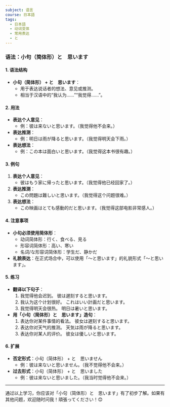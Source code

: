 ```yaml
---
subject: 语言
course: 日本語
tags:
  - 日本語
  - 动词变体
  - 常用表达
  - と
---
```


### 语法：小句（简体形）と　思います

#### 1. **语法结构**
   - **小句（简体形） + と　思います**：
     - 用于表达说话者的想法、意见或推测。
     - 相当于汉语中的“我认为……”“我觉得……”。

#### 2. **用法**
   - **表达个人意见**：
     - 例：彼は来ないと思います。（我觉得他不会来。）
   - **表达推测**：
     - 例：明日は雨が降ると思います。（我觉得明天会下雨。）
   - **表达想法**：
     - 例：この本は面白いと思います。（我觉得这本书很有趣。）

#### 3. **例句**
   1. **表达个人意见**：
      - 彼はもう家に帰ったと思います。（我觉得他已经回家了。）
   2. **表达推测**：
      - この問題は難しいと思います。（我觉得这个问题很难。）
   3. **表达想法**：
      - この映画はとても感動的だと思います。（我觉得这部电影非常感人。）

#### 4. **注意事项**
   - **小句必须使用简体形**：
     - 动词简体形：行く、食べる、見る
     - 形容词简体形：高い、寒い
     - 名词/な形容词简体形：学生だ、静かだ
   - **礼貌表达**：在正式场合中，可以使用「～と思います」的礼貌形式「～と思います」。

#### 5. **练习**
   - **翻译以下句子**：
     1. 我觉得他会迟到。
	     彼は遅刻すると思います。
     2. 我认为这个计划很好。
	     これはいい計画だと思います。
     3. 我觉得明天会很热。
	     明日は暑いと思います。
   - **用「小句（简体形）と　思います」造句**：
     1. 表达你对某件事情的看法。
	     彼女は遅刻すると思います。
     2. 表达你对天气的推测。
	     天気は雨が降ると思います。
     3. 表达你对某人的评价。
	     彼女は優しいと思います。

#### 6. **扩展**
   - **否定形式**：小句（简体形） + と　思いません
     - 例：彼は来ないと思いません。（我不觉得他不会来。）
   - **过去形式**：小句（简体形） + と　思いました
     - 例：彼は来ないと思いました。（我当时觉得他不会来。）

---

通过以上学习，你应该对「小句（简体形）と　思います」有了初步了解。如果有其他问题，欢迎随时问我！頑張ってください！😊